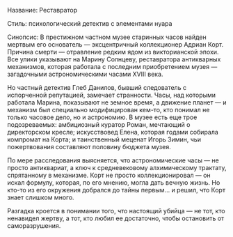 Название: Реставратор

Стиль: психологический детектив с элементами нуара

Синопсис:
В престижном частном музее старинных часов найден мертвым его основатель — эксцентричный коллекционер Адриан Корт.
Причина смерти — отравление редким ядом из викторианской эпохи. Все улики указывают на Марину Солнцеву,
реставратора антикварных механизмов, которая работала с последним приобретением музея — загадочными астрономическими часами XVIII века.

Но частный детектив Глеб Данилов, бывший следователь с испорченной репутацией, замечает странности.
Часы, над которыми работала Марина, показывают не земное время, а движение планет — и механизм был специально
модифицирован кем-то, кто понимал не только часовое дело, но и астрономию. В музее есть еще трое подозреваемых:
амбициозный куратор Роман, мечтающий о директорском кресле; искусствовед Елена, которая годами собирала
компромат на Корта; и таинственный меценат Игорь Зимин, чьи пожертвования составляют половину бюджета музея.

По мере расследования выясняется, что астрономические часы — не просто антиквариат, а ключ к средневековому
алхимическому трактату, спрятанному в механизме. Корт не просто коллекционировал — он искал формулу, которая,
по его мнению, могла дать вечную жизнь. Но кто-то из его окружения добрался до тайны первым... и решил,
что Корт знает слишком много.

Разгадка кроется в понимании того, что настоящий убийца — не тот, кто ненавидел жертву, а тот, кто любил ее достаточно,
чтобы остановить от саморазрушения.
